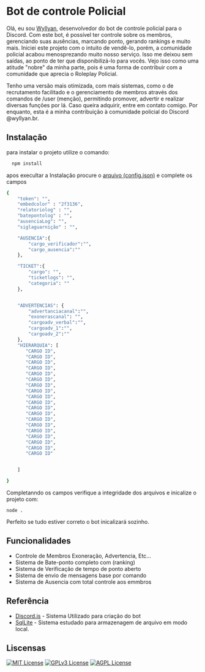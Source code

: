 
# Bot de controle Policial
Olá, eu sou  [Wyllyan](https://github.com/wyllyanvieira), desenvolvedor do bot de controle policial para o Discord. Com este bot, é possível ter controle sobre os membros, gerenciando suas ausências, marcando ponto, gerando rankings e muito mais. Iniciei este projeto com o intuito de vendê-lo, porém, a comunidade policial acabou menosprezando muito nosso serviço. Isso me deixou sem saídas, ao ponto de ter que disponibilizá-lo para vocês. Vejo isso como uma atitude "nobre" da minha parte, pois é uma forma de contribuir com a comunidade que aprecia o Roleplay Policial.

Tenho uma versão mais otimizada, com mais sistemas, como o de recrutamento facilitado e o gerenciamento de membros através dos comandos de /user (menção), permitindo promover, advertir e realizar diversas funções por lá. Caso queira adquirir, entre em contato comigo. Por enquanto, esta é a minha contribuição à comunidade policial do Discord @wyllyan.br.

## Instalação

para instalar o projeto utilize o comando:

```bash
  npm install
```
apos execultar a Instalação procure o [arquivo (config.json)](https://github.com/wyllyanvieira/Sistema-Policial-Discord.js-Bot/blob/main/config.json) e complete os campos 
    
```bash
{
    "token": "",
    "embedcolor" : "2f3136",
    "relatoriolog" : "",
    "batepontolog" : "",
    "ausenciaLog": "",
    "siglaguarnição" : "",

    "AUSENCIA":{
        "cargo_verificador":"",
        "cargo_ausencia":""
    },

    "TICKET":{
        "cargo": "",
        "ticketlogs": "",
        "categoria": ""
    },


    "ADVERTENCIAS": {
        "advertanciacanal":"",
        "exonerascanal": "",
        "cargoadv_verbal":"",
        "cargoadv_1":"",
        "cargoadv_2":""
    },
    "HIERARQUIA": [
       "CARGO ID",
       "CARGO ID",
       "CARGO ID",
       "CARGO ID",
       "CARGO ID",
       "CARGO ID",
       "CARGO ID",
       "CARGO ID",
       "CARGO ID",
       "CARGO ID",
       "CARGO ID",
       "CARGO ID",
       "CARGO ID",
       "CARGO ID",
       "CARGO ID",
       "CARGO ID",
       "CARGO ID",
       "CARGO ID",
       "CARGO ID"


    ]

}
```
Completanndo os campos verifique a integridade dos arquivos e inicalize o projeto com:

```
node .
```

Perfeito se tudo estiver correto o bot inicalizará sozinho.


## Funcionalidades

- Controle de Membros Exoneração, Advertencia, Etc...
- Sistema de Bate-ponto completo com (ranking)
- Sistema de Verificação de tempo de ponto aberto
- Sistema de envio de mensagens base por comando
- Sistema de Ausencia com total controle aos emmbros 


## Referência

 - [Discord.js](https://discord.js.org/) - Sistema Utilizado para criação do bot
 - [SqlLite](https://www.sqlite.org/index.html) -  Sistema estudado para armazenagem de arquivo em modo local.


## Liscensas

[![MIT License](https://img.shields.io/badge/License-MIT-green.svg)](https://choosealicense.com/licenses/mit/)
[![GPLv3 License](https://img.shields.io/badge/License-GPL%20v3-yellow.svg)](https://opensource.org/licenses/)
[![AGPL License](https://img.shields.io/badge/license-AGPL-blue.svg)](http://www.gnu.org/licenses/agpl-3.0)


